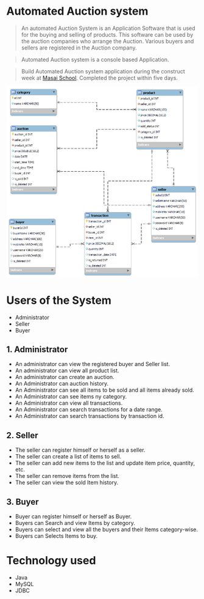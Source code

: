 # Automated Auction system


> An automated Auction System is an Application Software that is used for the buying and
selling of products. This software can be used by the auction companies who arrange
the Auction. Various buyers and sellers are registered in the Auction company.

> Automated Auction system is a console based Application.

> Build Automated Auction system application during the construct week at [Masai School](https://masaischool.com/). Completed the project within five days.

<img src = "SB101_mysql.png" />

# Users of the System

- Administrator
- Seller
- Buyer

## 1. Administrator

- An administrator can view the registered buyer and Seller list.
- An administrator can view all product list.
- An administrator can create an auction.
- An Administrator can auction history.
- An Administrator can see all items to be sold and all items already sold.
- An Administrator can see items ny category.
- An Administrator can view all transactions.
- An Administrator can search transactions for a date range.
- An Administrator can search transactions by transaction id.

## 2. Seller

- The seller can register himself or herself as a seller.
- The seller can create a list of items to sell.
- The seller can add new items to the list and update item price, quantity, etc.
- The seller can remove items from the list.
- The seller can view the sold Item history.

## 3. Buyer

- Buyer can register himself or herself as Buyer.
- Buyers can Search and view Items by category.
- Buyers can select and view all the buyers and their Items category-wise.
- Buyers can Selects Items to buy.



# Technology used 

- Java 
- MySQL
- JDBC


